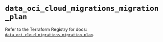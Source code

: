 # `data_oci_cloud_migrations_migration_plan`

Refer to the Terraform Registry for docs: [`data_oci_cloud_migrations_migration_plan`](https://registry.terraform.io/providers/oracle/oci/6.37.0/docs/data-sources/cloud_migrations_migration_plan).
